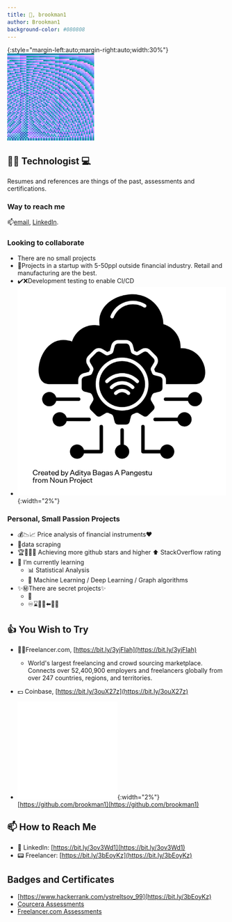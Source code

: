 ```yaml
---
title: 👋, brookman1
author: Brookman1
background-color: #080808
---
```


{:style="margin-left:auto;margin-right:auto;width:30%"}
![Brookman1 Personal Logo](/assets/Brookman1_logo.png)

## 🧑‍💻 Technologist 💻

Resumes and references are things of the past, assessments and certifications.

### Way to reach me

📫[email](mailto:ystreltsov_99@yahoo.com), [LinkedIn](https://www.linkedin.com/in/ystreltsov/).

### Looking to collaborate

- There are no small projects
- 🔧Projects in a startup with 5-50ppl outside financial industry.  Retail and manufacturing are the best.
- ✔️❌Development testing to enable CI/CD
- ![IoT](/assets/noun-iot-7399020.png){:width="2%"}

### Personal, Small Passion Projects

- 💰📉📈 Price analysis of financial instruments❤️
- 🥄data scraping
- 🏆🥇🥈🥉 Achieving more github stars and higher ⬆️ StackOverflow rating
- 🌱 I’m currently learning
  - 📊 Statistical Analysis
  - 🤖 Machine Learning / Deep Learning / Graph algorithms
- ✨㊙️There are secret projects✨
  - 📄
  - ♾️⌛🧑‍🏭⬅️🐷💄

## 👍 You Wish to Try

- 👨‍🏭Freelancer.com, [https://bit.ly/3yjFIah](https://bit.ly/3yjFIah)
  - World's largest freelancing and crowd sourcing marketplace. Connects over 52,400,900 employers and freelancers globally from over 247 countries, regions, and territories.
- 💵 Coinbase, [https://bit.ly/3ouX27z](https://bit.ly/3ouX27z)

- ![Brookman1 GitHub Link](/assets/github-mark-white.png){:width="2%"} [https://github.com/brookman1](https://github.com/brookman1)

## 📫 How to Reach Me

- 💼 LinkedIn: [https://bit.ly/3ov3Wd1](https://bit.ly/3ov3Wd1)
- 📟 Freelancer: [https://bit.ly/3bEoyKz](https://bit.ly/3bEoyKz)

## Badges and Certificates

- [https://www.hackerrank.com/ystreltsov_99](https://bit.ly/3bEoyKz)
- [Courcera Assessments](courcera.com)
- [Freelancer.com Assessments](freelancer.com)

<!---
brookman1/brookman1 is a ✨ special ✨ repository because its `README.md` (this file) appears on your GitHub profile.
You can click the Preview link to take a look at your changes.
--->
